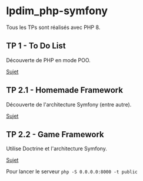 # lpdim_php-symfony

Tous les TPs sont réalisés avec PHP 8.

## TP 1 - To Do List 

Découverte de PHP en mode POO. 

[Sujet](https://course.larget.fr/dim/php/tp/tp1/)

## TP 2.1 - Homemade Framework

Découverte de l'architecture Symfony (entre autre).

[Sujet](https://course.larget.fr/dim/php/tp/tp2/1-httpfoundation/)

## TP 2.2 - Game Framework

Utilise Doctrine et l'architecture Symfony.

[Sujet](https://course.larget.fr/dim/php/tp/tp2/2-doctrine/)

Pour lancer le serveur ``php -S 0.0.0.0:8000 -t public``
